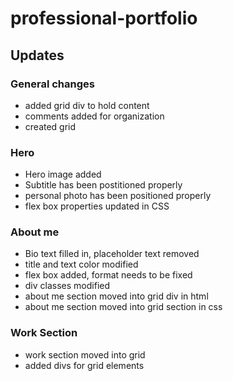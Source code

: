 # professional-portfolio
## Updates

### General changes
- added grid div to hold content
- comments added for organization
- created grid

### Hero
- Hero image added
- Subtitle has been postitioned properly
- personal photo has been positioned properly
- flex box properties updated in CSS

### About me
- Bio text filled in, placeholder text removed
- title and text color modified
- flex box added, format needs to be fixed
- div classes modified
- about me section moved into grid div in html
- about me section moved into grid section in css

### Work Section
- work section moved into grid
- added divs for grid elements